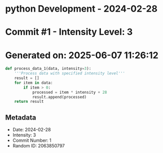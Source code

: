 ﻿# python Development - 2024-02-28
# Commit #1 - Intensity Level: 3
# Generated on: 2025-06-07 11:26:12
```python
def process_data_1(data, intensity=3):
    '''Process data with specified intensity level'''
    result = []
    for item in data:
        if item > 0:
            processed = item * intensity + 28
            result.append(processed)
    return result
```
## Metadata
- Date: 2024-02-28
- Intensity: 3
- Commit Number: 1
- Random ID: 2063850797
